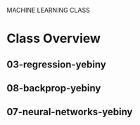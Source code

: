 MACHINE LEARNING CLASS
# Class Overview
 
## 03-regression-yebiny  
## 08-backprop-yebiny  
## 07-neural-networks-yebiny  
